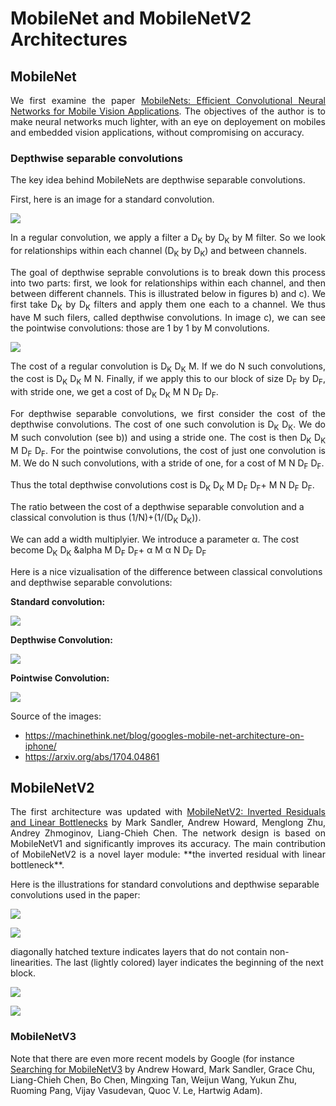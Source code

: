 # MobileNet and MobileNetV2 Architectures

## MobileNet

<p align="justify"> We first examine the paper <a href="https://arxiv.org/abs/1704.04861">MobileNets: Efficient Convolutional Neural Networks for Mobile Vision Applications</a>. The objectives of the author is to make neural networks much lighter, with an eye on deployement on mobiles and embedded vision applications, without compromising on accuracy. </p>

### Depthwise separable convolutions
 
<p align="justify"> The key idea behind MobileNets are depthwise separable convolutions. </p>

<p align="justify">  First, here is an image for a standard convolution. </p>

![](RegularConvolution.png)


<p align="justify"> In a regular convolution, we apply a filter a D<sub>K</sub> by D<sub>K</sub> by M filter. So we look for relationships within each channel (D<sub>K</sub> by D<sub>K</sub>) and between channels. </p>

<p align="justify"> The goal of depthwise seprable convolutions is to break down this process into two parts: first, we look for relationships within each channel, and then between different channels. This is illustrated below in figures b) and c). We first take D<sub>K</sub> by D<sub>K</sub> filters and apply them one each to a channel. We thus have M such filers, called depthwise convolutions. In image c), we can see the pointwise convolutions: those are 1 by 1 by M convolutions. </p>


![](Mobilenet.png)

<p align="justify"> The cost of a regular convolution is  D<sub>K</sub>  D<sub>K</sub> M. If we do N such convolutions, the cost is D<sub>K</sub>  D<sub>K</sub> M N. Finally, if we apply this to our block of size D<sub>F</sub> by   D<sub>F</sub>, with stride one, we get a cost of D<sub>K</sub>  D<sub>K</sub> M N  D<sub>F</sub>  D<sub>F</sub>. </p>

<p align="justify"> For depthwise separable convolutions, we first consider the cost of the depthwise convolutions. The cost of one such convolution is D<sub>K</sub> D<sub>K</sub>. We do M such convolution (see b)) and using a stride one. The cost is then D<sub>K</sub> D<sub>K</sub> M D<sub>F</sub> D<sub>F</sub>. For the pointwise convolutions, the cost of just one convolution is M. We do N such convolutions, with a stride of one, for a cost of M N D<sub>F</sub> D<sub>F</sub>. </p>

<p align="justify"> Thus the total depthwise convolutions cost is D<sub>K</sub> D<sub>K</sub> M D<sub>F</sub> D<sub>F</sub>+ M N D<sub>F</sub> D<sub>F</sub>. </p>

The ratio between the cost of a depthwise separable convolution and a classical convolution is thus (1/N)+(1/(D<sub>K</sub> D<sub>K</sub>)).

We can add a width multiplyier. We introduce a parameter &alpha;. The cost become D<sub>K</sub> D<sub>K</sub> &alpha M D<sub>F</sub> D<sub>F</sub>+ &alpha; M &alpha; N D<sub>F</sub> D<sub>F</sub>

Here is a nice vizualisation of the difference between classical convolutions and depthwise separable convolutions:

**Standard convolution:**

![](StandardConv.png)

**Depthwise Convolution:**

![](DepthwiseConvolution.png)

**Pointwise Convolution:**

![](PointwiseConvolution.png)

Source of the images: 
- https://machinethink.net/blog/googles-mobile-net-architecture-on-iphone/
- https://arxiv.org/abs/1704.04861

## MobileNetV2

<p align="justify"> The first architecture was updated with <a href="https://arxiv.org/abs/1801.04381">MobileNetV2: Inverted Residuals and Linear Bottlenecks</a> by Mark Sandler, Andrew Howard, Menglong Zhu, Andrey Zhmoginov, Liang-Chieh Chen. The network design is based on MobileNetV1 and significantly improves its accuracy. The main contribution of MobileNetV2 is a novel layer module: **the inverted residual with linear bottleneck**. </p>

Here is the illustrations for standard convolutions and depthwise separable convolutions used in the paper:

![](Regular_Convolution.png)

![](Separable_Convolution.png)

diagonally hatched texture indicates layers that do not contain
non-linearities. The last (lightly colored) layer indicates the
beginning of the next block. 

![](BottleNeckConvolution.png)

![](ExpansionConvolutionBlock.png)

### MobileNetV3

Note that there are even more recent models by Google (for instance <a href="https://arxiv.org/abs/1905.02244">Searching for MobileNetV3</a> by Andrew Howard, Mark Sandler, Grace Chu, Liang-Chieh Chen, Bo Chen, Mingxing Tan, Weijun Wang, Yukun Zhu, Ruoming Pang, Vijay Vasudevan, Quoc V. Le, Hartwig Adam).




